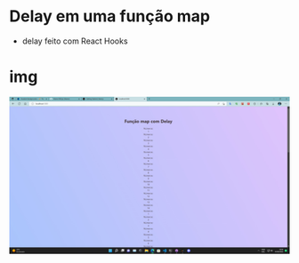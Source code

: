 # Delay em uma função map

 - delay feito com React Hooks
   


# img

![enter image description here](https://github.com/Marco1992sjc/delay-into-a-map-with-React-Hooks/blob/main/public/mapdelay.jpg?raw=true)


```

